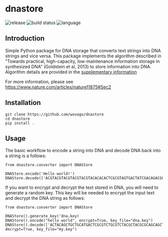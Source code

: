 # dnastore

![release](https://img.shields.io/github/v/tag/wovago/dnastore?color=fuchsia&label=release&logo=github)
![build status](https://img.shields.io/github/actions/workflow/status/wovago/dnastore/tox-matrix.yml?color=green&label=build&logo=github)
![language](https://img.shields.io/github/languages/top/wovago/dnastore?color=blue&logo=python&logoColor=yellow)

## Introduction

Simple Python package for DNA storage that converts text strings into DNA strings and vice versa. This package implements the algorithm described in "Towards practical, high-capacity, low-maintenance information storage in synthesized DNA" (Goldstein et al, 2013) to store information into DNA. Algorithm details are provided in the [supplementary information](docs/algorithm.pdf)

For more information, please see https://www.nature.com/articles/nature11875#Sec2


## Installation

```
git clone https://github.com/wovago/dnastore
cd dnastore
pip install .
```


## Usage

The basic workflow to encode a string into DNA and decode DNA back into a string is a follows:

```
from dnastore.converter import DNAStore 

DNAStore.encode('Hello world!')
DNAStore.decode(['ACGTACGTACGTACGTACGTACACACACTCGCGTAGTGACTATCGACAGACGCAGCGTGTCGCTCGACTAGTGACTGCTACTACTCGTACGTACGTACGTAGCGTACGTACGTACTC'])

```


If you want to encrypt and decrypt the text stored in DNA, you will need to generate a random key. This key will be needed to encrypt the input text and decrypt the DNA string as follows: 


```
from dnastore.converter import DNAStore

DNAStore().generate_key('dna.key)
DNAStore().encode("hello world", encrypt=True, key_file="dna.key")
DNAStore().decode(['ACTACAGCTGCTGCATGACTCGCGTCTGCGTCTACGCTACGCGCAGCAGCTACTAGCTGATGACTATCATACGATAGCTGCGTCTACATGATCTAGTGAGTCACGTACGTACGTAGC'], decrypt=True, key_file="my.key")
```

